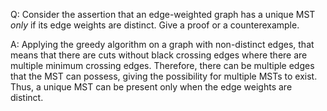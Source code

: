 Q: Consider the assertion that an edge-weighted graph has a unique MST *only* if its edge weights are distinct. Give a proof or a counterexample.

A: Applying the greedy algorithm on a graph with non-distinct edges, that means that there are cuts without black crossing edges where there are multiple minimum crossing edges. Therefore, there can be multiple edges that the MST can possess, giving the possibility for multiple MSTs to exist. Thus, a unique MST can be present only when the edge weights are distinct.

